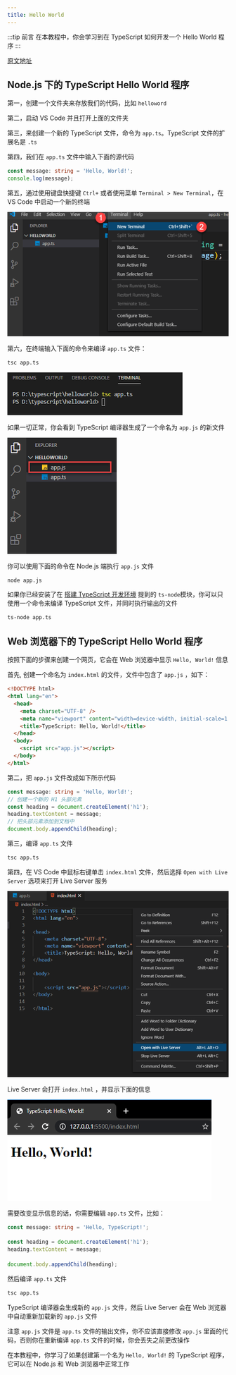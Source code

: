 ```yaml
---
title: Hello World
---
```


:::tip 前言
在本教程中，你会学习到在 TypeScript 如何开发一个 Hello World 程序
:::

[原文地址](https://www.typescripttutorial.net/typescript-tutorial/typescript-hello-world/)

## Node.js 下的 TypeScript Hello World 程序

第一，创建一个文件夹来存放我们的代码，比如 `helloword`

第二，启动 VS Code 并且打开上面的文件夹

第三，来创建一个新的 TypeScript 文件，命令为 `app.ts`。TypeScript 文件的扩展名是 `.ts`

第四，我们在 `app.ts` 文件中输入下面的源代码

```ts
const message: string = 'Hello, World!';
console.log(message);
```

第五，通过使用键盘快捷键 `Ctrl+` 或者使用菜单 `Terminal > New Terminal`，在 VS Code 中启动一个新的终端

![TypeScript-Hello-World-Launch-Terminal](./images/TypeScript-Hello-World-Launch-Terminal.png)

第六，在终端输入下面的命令来编译 `app.ts` 文件：

```sh
tsc app.ts
```

![TypeScript-Hello-World-compile-TS-file](./images/TypeScript-Hello-World-compile-TS-file.png)

如果一切正常，你会看到 TypeScript 编译器生成了一个命名为 `app.js` 的新文件

![TypeScript-Hello-World-Output-file](./images/TypeScript-Hello-World-Output-file.png)

你可以使用下面的命令在 Node.js 端执行 `app.js` 文件

```sh
node app.js
```

如果你已经安装了在 [搭建 TypeScript 开发环境](/1-getting-started/2-setup-typescript/) 提到的 `ts-node`模块，你可以只使用一个命令来编译 TypeScript 文件，并同时执行输出的文件

```sh
ts-node app.ts
```

## Web 浏览器下的 TypeScript Hello World 程序

按照下面的步骤来创建一个网页，它会在 Web 浏览器中显示 `Hello, World!` 信息

首先, 创建一个命名为 `index.html` 的文件，文件中包含了 `app.js` ，如下：

```html
<!DOCTYPE html>
<html lang="en">
  <head>
    <meta charset="UTF-8" />
    <meta name="viewport" content="width=device-width, initial-scale=1.0" />
    <title>TypeScript: Hello, World!</title>
  </head>
  <body>
    <script src="app.js"></script>
  </body>
</html>
```

第二，把 `app.js` 文件改成如下所示代码

```ts
const message: string = 'Hello, World!';
// 创建一个新的 H1 头部元素
const heading = document.createElement('h1');
heading.textContent = message;
// 把头部元素添加到文档中
document.body.appendChild(heading);
```

第三，编译 `app.ts` 文件

```sh
tsc app.ts
```

第四，在 VS Code 中鼠标右键单击 `index.html` 文件，然后选择 `Open with Live Server` 选项来打开 Live Server 服务

![TypeScript-Hello-World-Live-Server](./images/TypeScript-Hello-World-Live-Server.png)

Live Server 会打开 `index.html` ，并显示下面的信息

![TypeScript-Hello-World-Web-Browser](./images/TypeScript-Hello-World-Web-Browser.png)

需要改变显示信息的话，你需要编辑 `app.ts` 文件，比如：

```ts
const message: string = 'Hello, TypeScript!';

const heading = document.createElement('h1');
heading.textContent = message;

document.body.appendChild(heading);
```

然后编译 `app.ts` 文件

```sh
tsc app.ts
```

TypeScript 编译器会生成新的 `app.js` 文件，然后 Live Server 会在 Web 浏览器中自动重新加载新的 `app.js` 文件

注意 `app.js` 文件是 `app.ts` 文件的输出文件，你不应该直接修改 `app.js` 里面的代码，否则你在重新编译 `app.ts` 文件的时候，你会丢失之前更改操作

在本教程中，你学习了如果创建第一个名为 `Hello, World!` 的 TypeScript 程序，它可以在 Node.js 和 Web 浏览器中正常工作
